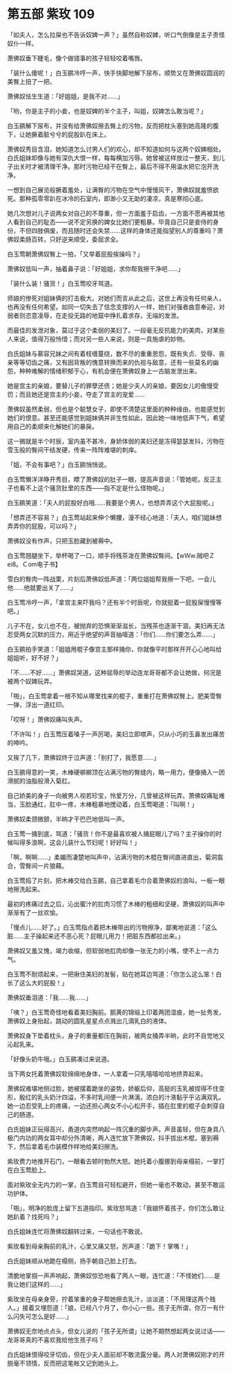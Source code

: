 # 第五部 紫玫 109

「如夫人，怎么拉屎也不告诉奴婢一声？」虽然自称奴婢，听口气倒像是主子责怪奴仆一样。

萧佛奴垂下睫毛，像个做错事的孩子轻轻咬着嘴唇。

「装什么傻呢！」白玉鹂冷哼一声，快手快脚地解下尿布，顺势又在萧佛奴圆润的美臀上扭了一把。

萧佛奴怯生生道：「好姐姐，是我不对……」

「哟，你是主子的小妾，也是奴婢的半个主子，叫姐，奴婢怎么敢当呢？」

白玉鹂解下尿布，并没有给萧佛奴擦去臀上的污物，反而把枕头塞到她高隆的腹下，让她撅着脏兮兮的屁股趴在床上。

萧佛奴秀目含泪，她知道怎么讨男人们的欢心，却不知道如何与这两个奴婢相处。白氏姐妹却像与她有深仇大恨一样，每每横加污辱。她曾被这样放过一整天，到儿子出关时才被清理干净。那时污物已经干在臀上，最后不得不用温水把它泡开洗净。

一想到自己展览般撅着羞处，让满臀的污物在空气中慢慢风干，萧佛奴就羞愤欲死。那种孤零零趴在冰冷的石室内，即渺小又无助的凄凉，真是寒彻心底。

她几次想对儿子说两女对自己的不尊重，但一方面羞于启齿，一方面不愿再被其他人看到自己的耻态——说不定另换的婢女比她们更粗暴。毕竟自己只是妾侍的身份，不但四肢俱废，而且随时还会失禁……这样的身体还能指望别人的尊重吗？萧佛奴柔肠百转，只好逆来顺受，委屈求全。

白玉莺朝萧佛奴臀上一拍，「又举着屁股挨操吗？」

萧佛奴低叫一声，抽着鼻子说：「好姐姐，求你帮我擦干净吧……」

「装什么装！骚货！」白玉莺咬牙骂道。

师娘的惨死对姐妹俩的打击极大。对她们而言从此之后，这世上再没有任何亲人，也再没有任何希望。如同一切失去了信念支撑的人一样，她们对强者曲意奉迎，对弱者则恣意凌辱，在走投无路的地窟中挣扎着求存，无端的发泄。

而最佳的发泄对象，莫过于这个柔弱的美妇了。一段毫无反抗能力的美肉，对某些人来说，值得万般怜惜；而对另一些人来说，则是一具施虐的妙物。

白氏姐妹与慕容兄妹之间有着枝缠蔓绕，数不尽的重重恩怨，既有失贞、受辱、丧亲等等切齿之痛，又有因背叛的愧意转换而来的仇视与敌意，还有一些莫名的幽怨，种种难解的情绪积郁于心，有机会便在萧佛奴身上一古脑发泄出来。

她是宫主的亲娘，要替儿子的罪孽还债；她是少夫人的亲娘，要因女儿的傲慢受罚；而且她还是宫主的小妾，夺走了宫主的宠爱……

萧佛奴虽然柔弱，但也是个聪慧女子，即使不清楚这里面的种种缘由，也能感觉到她们的恨意。甚至还能感觉到姐妹俩并非生性如此，因此她一味地低声下气，希望用自己的柔顺来化解她们的暴戾。

这一搁就是半个时辰，室内虽不甚冷，身娇体弱的美妇还是冻得瑟瑟发抖，污物在雪玉般的臀间干结发硬，传来一阵阵难堪的刺痒。

「姐，不会有事吧？」白玉鹂悄悄说。

白玉莺懒洋洋睁开秀目，瞟了萧佛奴的肚子一眼，提高声音说：「管她呢。反正主子也看不上这个骚货肚里的东西——指不定是什么怪物呢。」

白玉鹂笑道：「夫人的屁股好白哦……我要是个男人，也想弄弄这个大屁股呢。」

「想弄还不容易？」白玉莺站起来伸个懒腰，漫不经心地道：「夫人，咱们姐妹想弄弄你的屁股，可以吗？」

萧佛奴没有作声，只把玉脸藏到被褥中。

白玉莺翘腿坐下，举杯喝了一口，顺手将残茶泼在萧佛奴臀间。【wＷw.贼吧Ｚei8。Ｃom电子书】

雪白的臀肉一阵战栗，片刻后萧佛奴低声道：「两位姐姐帮我擦一下吧，一会儿他……他就要出关了……」

白玉莺冷哼一声，「拿宫主来吓我吗？还有半个时辰呢，你就挺着一屁股屎慢慢等吧。」

儿子不在，女儿也不在，被抛弃的恐惧渐渐滋长，当残茶也逐渐干涸，美妇再无法忍受两女沉默的压力，用近乎绝望的声音抽噎道：「你们……你们要怎么弄……」

白玉鹂拍手笑道：「姐姐用棍子像宫主那样捅你，你就像平时那样开开心心地叫给姐姐听，好不好？」

「不……不好……」萧佛奴哭道，这种屈辱的举动连龙哥哥都不会让她做，何况是被两个奴婢玩弄。

「啪」，白玉莺拿着一根不知从哪里找来的棍子，重重打在萧佛奴臀上。肥美雪臀一弹，浮出一道红印。

「哎呀！」萧佛奴痛叫失声。

「不许叫！」白玉莺压着嗓子一声厉喝，美妇立即噤声，只从小巧的玉鼻发出痛苦的呻吟。

又挨了几下，萧佛奴终于泣声道：「别打了，我愿意……」

白玉鹂得意的一笑，木棒硬梆梆顶在沾满污物的臀缝内，略一用力，便像捅入一团滑腻的油脂般滑入菊肛。

自己娇美的身子一向被男人视若珍宝，怜爱万分，几曾被这样玩弄。萧佛奴痛耻难当，玉脸通红，肛中一疼，木棒粗暴地搅动着，白玉莺喝道：「叫啊！」

萧佛奴柔颈微颤，半晌才干巴巴地低叫一声。

白玉莺一捅到底，骂道：「骚货！你不是最喜欢被人捅屁眼儿了吗？主子操你的时候叫得多浪啊，这会儿装什么节妇呢！好好叫！」

「啊，啊啊……」柔媚而凄楚地叫声中，沾满污物的木棍在臀间直进直出，菊洞翕合，雪臀间一片狼藉。

白玉莺捣了片刻，把木棒交给白玉鹂，自己拿着毛巾合着萧佛奴的浪叫，一板一眼地擦洗起来。

最初的疼痛过去之后，沁出蜜汁的肛肉习惯了木棒的粗细和坚硬，萧佛奴的叫声中渐渐有了一丝欢愉。

「慢点儿……好了。」白玉莺指点着把木棒带出的污物擦净，鄙夷地说道：「这么脏……主子操起来还不恶心死？屁眼儿用力！把脏东西都拉出来。」

萧佛奴又羞又愧，竭力收缩，但软弱地肛肉却像一张无力的小嘴，使不上一点力气。

白玉莺不耐烦起来，一把揪住美妇的发髻，贴在她耳边骂道：「你怎么这么笨！白长了这么大的屁股！」

萧佛奴垂泪道：「我……我……」

「咦？」白玉莺奇怪地看着美妇胸前。鹅黄的锦缎上印着两团湿痕，她一扯秀发，萧佛奴上身抬起，跳动的圆乳星星点点溅出几滴乳白的液体。

萧佛奴身下垫着枕头，身子的重量都压在胸前，被两女捅弄半晌，此时不自觉地又沁起乳来。

「好像头奶牛哦。」白玉鹂凑过来说道。

当下两女托着萧佛奴软绵绵地身体，一人拿着一只乳嘻嘻哈哈地挤弄起来。

萧佛奴难堪地侧过脸，她被摆着跪坐的姿势，娇躯后仰，高挺的玉乳被捏得不住变形，殷红的乳头奶汁四溢，不多时乳间便一片淋漓，浓白的汁液黏乎乎沾满双乳。她一边忍受乳上的疼痛，一边还担心两女不小心松开手，插在肛里的棍子会刺穿自己的肠道。

白氏姐妹正玩得高兴，甬道内突然响起一阵沉重的脚步声。声音虽轻，但在身具八极门内功的两女耳中却分外清晰，两人连忙放下萧佛奴，抖手拔出木棍，塞到褥下，然后拿着毛巾装模作样地给美妇擦洗。

紫玫费力地推开石门，一眼看去顿时勃然大怒。她托着小腹挪到母亲榻前，一掌打在白玉莺脸上。

面对紫玫全无内力的一掌，白玉莺自可轻松避开，但她一毫也不敢动，甚至不敢运功护体。

「啪」，明净的脸庞上留下五道指印。紫玫怒骂道：「我娘怀着孩子，你们怎么敢让她趴着？找死吗？」

白氏姐妹连忙将萧佛奴翻转过来，一句话也不敢说。

紫玫看到母亲胸前的乳汁，心里又痛又怒，厉声道：「跪下！掌嘴！」

白氏姐妹顺从地跪在榻侧，扬手朝自己脸上打去。

清脆地掌掴一声声响起，萧佛奴惊恐地看了两人一眼，连忙道：「不怪她们……是我让她们这样的……」

紫玫坐在母亲身旁，拧着笨重的身子帮她擦去乳汁，淡淡道：「不用理这两个贱人。」接着又埋怨道：「娘，已经八个月了，你小心一些。孩子无所谓，你万一有什么闪失可怎么是好……」

萧佛奴无奈地点点头，但女儿说的「孩子无所谓」让她不期然想起两女说过话——龙哥哥真的不喜欢我给他生孩子吗？

白氏姐妹恨得咬牙切齿，但在少夫人面前却不敢流露分毫。两人对萧佛奴刚才的开脱毫不领情，反而把这笔帐又记到她头上。

